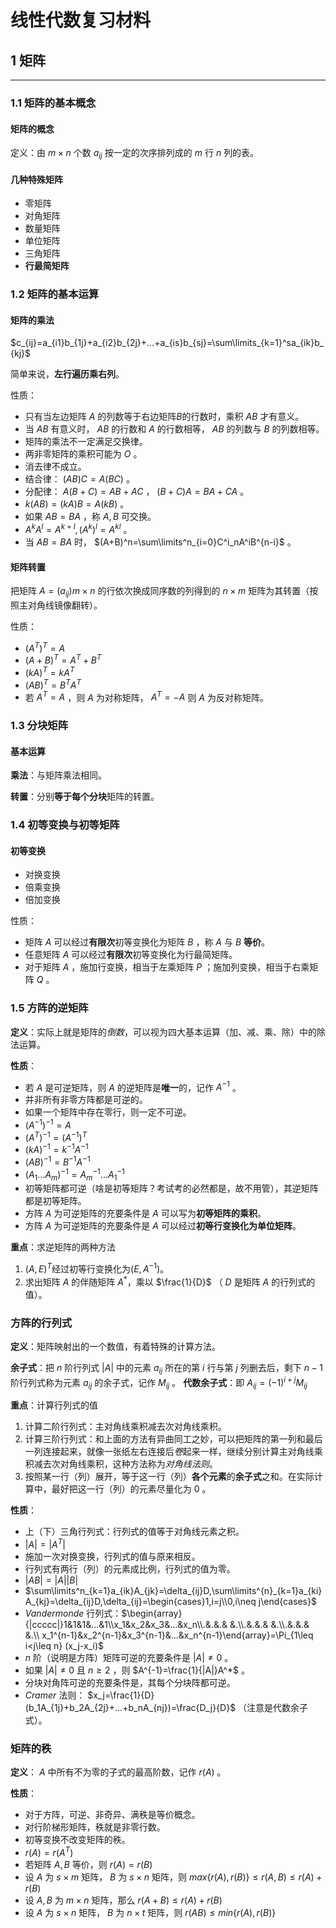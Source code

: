# 线性代数复习材料
## 1 矩阵
---
### 1.1 矩阵的基本概念
#### 矩阵的概念
定义：由 $m\times n$ 个数 $a_{ij}$ 按一定的次序排列成的 $m$ 行 $n$ 列的表。

#### 几种特殊矩阵
- 零矩阵
- 对角矩阵
- 数量矩阵
- 单位矩阵
- 三角矩阵
- **行最简矩阵**

### 1.2 矩阵的基本运算
#### 矩阵的乘法
$c_{ij}=a_{i1}b_{1j}+a_{i2}b_{2j}+...+a_{is}b_{sj}=\sum\limits_{k=1}^sa_{ik}b_{kj}$

简单来说，**左行遍历乘右列**。

性质：
- 只有当左边矩阵 $A$ 的列数等于右边矩阵$B$的行数时，乘积 $AB$ 才有意义。
- 当 $AB$ 有意义时， $AB$ 的行数和 $A$ 的行数相等， $AB$ 的列数与 $B$ 的列数相等。
- 矩阵的乘法不一定满足交换律。
- 两非零矩阵的乘积可能为 $O$ 。
- 消去律不成立。
- 结合律： $(AB)C=A(BC)$ 。
- 分配律： $A(B+C)=AB+AC$ ， $(B+C)A=BA+CA$ 。
-  $k(AB)=(kA)B=A(kB)$ 。
- 如果 $AB=BA$ ，称 $A, B$ 可交换。
-  $A^kA^l=A^{k+l},(A^k)^l=A^{kl}$ 。
- 当 $AB=BA$ 时， $(A+B)^n=\sum\limits^n_{i=0}C^i_nA^iB^{n-i}$ 。
#### 矩阵转置
把矩阵 $A=(a_{ij}){m\times n}$ 的行依次换成同序数的列得到的 $n\times m$ 矩阵为其转置（按照主对角线镜像翻转）。

性质：
- $(A^T)^T=A$
- $(A+B)^T=A^T+B^T$
- $(kA)^T=kA^T$
- $(AB)^T=B^TA^T$
- 若 $A^T=A$ ，则 $A$ 为对称矩阵， $A^T=-A$ 则 $A$ 为反对称矩阵。

### 1.3 分块矩阵
#### 基本运算
**乘法**：与矩阵乘法相同。

**转置**：分别**等于每个分块**矩阵的转置。

### 1.4 初等变换与初等矩阵
#### 初等变换
- 对换变换
- 倍乘变换
- 倍加变换

性质：
- 矩阵 $A$ 可以经过**有限次**初等变换化为矩阵 $B$ ，称 $A$ 与 $B$ **等价**。
- 任意矩阵 $A$ 可以经过**有限次**初等变换化为行最简矩阵。
- 对于矩阵 $A$ ，施加行变换，相当于左乘矩阵 $P$ ；施加列变换，相当于右乘矩阵 $Q$ 。

### 1.5 方阵的逆矩阵
**定义**：实际上就是矩阵的*倒数*，可以视为四大基本运算（加、减、乘、除）中的除法运算。

**性质**：
- 若 $A$ 是可逆矩阵，则 $A$ 的逆矩阵是**唯一**的，记作 $A^{-1}$ 。
- 并非所有非零方阵都是可逆的。
- 如果一个矩阵中存在零行，则一定不可逆。
- $(A^{-1})^{-1}=A$ 
- $(A^T)^{-1}=(A^{-1})^T$
- $(kA)^{-1}=k^{-1}A^{-1}$ 
- $(AB)^{-1}=B^{-1}A^{-1}$
- $(A_1...A_m)^{-1}=A^{-1}_m...A^{-1}_1$
- 初等矩阵都可逆（啥是初等矩阵？考试考的必然都是，故不用管），其逆矩阵都是初等矩阵。
- 方阵 $A$ 为可逆矩阵的充要条件是 $A$ 可以写为**初等矩阵的乘积**。
- 方阵 $A$ 为可逆矩阵的充要条件是 $A$ 可以经过**初等行变换化为单位矩阵**。

**重点**：求逆矩阵的两种方法
1. $(A, E)^T$经过初等行变换化为$(E, A^{-1})$。
2. 求出矩阵 $A$ 的伴随矩阵 $A^*$，乘以 $\frac{1}{D}$ （ $D$ 是矩阵 $A$ 的行列式的值）。

### 方阵的行列式
**定义**：矩阵映射出的一个数值，有着特殊的计算方法。

**余子式**：把 $n$ 阶行列式 $|A|$ 中的元素 $a_{ij}$ 所在的第 $i$ 行与第 $j$ 列删去后，剩下 $n-1$ 阶行列式称为元素 $a_{ij}$ 的余子式，记作 $M_{ij}$ 。 
**代数余子式**：即 $A_{ij}=(-1)^{i+j}M_{ij}$ 


**重点**：计算行列式的值
1. 计算二阶行列式：主对角线乘积减去次对角线乘积。
2. 计算三阶行列式：和上面的方法有异曲同工之妙，可以把矩阵的第一列和最后一列连接起来，就像一张纸左右连接后*卷*起来一样，继续分别计算主对角线乘积减去次对角线乘积，这种方法称为*对角线法则*。
3. 按照某一行（列）展开，等于这一行（列）**各个元素**的**余子式**之和。在实际计算中，最好把这一行（列）的元素尽量化为 $0$ 。

**性质**：
- 上（下）三角行列式：行列式的值等于对角线元素之积。
- $|A|=|A^{T}|$
- 施加一次对换变换，行列式的值与原来相反。
- 行列式有两行（列）的元素成比例，行列式的值为零。
- $|AB|=|A||B|$ 
- $\sum\limits^n_{k=1}a_{ik}A_{jk}=\delta_{ij}D,\sum\limits^{n}_{k=1}a_{ki}A_{kj}=\delta_{ij}D,\delta_{ij}=\begin{cases}1,i=j\\0,i\neq j\end{cases}$ 
- $Vandermonde$ 行列式：$\begin{array}{|ccccc|}1&1&1&...&1\\x_1&x_2&x_3&...&x_n\\.&.&.& &.\\.&.&.& &.\\.&.&.& &.\\ x_1^{n-1}&x_2^{n-1}&x_3^{n-1}&...&x_n^{n-1}\end{array}=\Pi_{1\leq i<j\leq n} (x_j-x_i)$ 
- $n$ 阶（说明是方阵）矩阵可逆的充要条件是 $|A|\neq 0$ 。
- 如果 $|A|\neq 0$ 且 $n\geq 2$ ，则 $A^{-1}=\frac{1}{|A|}A^*$ 。
- 分块对角阵可逆的充要条件是，其每个分块阵都可逆。
- $Cramer$ 法则： $x_j=\frac{1}{D}(b_1A_{1j}+b_2A_{2j}+...+b_nA_{nj})=\frac{D_j}{D}$ （注意是代数余子式）。

### 矩阵的秩
**定义**： $A$ 中所有不为零的子式的最高阶数，记作 $r(A)$ 。

**性质**：
- 对于方阵，可逆、非奇异、满秩是等价概念。
- 对行阶梯形矩阵，秩就是非零行数。
- 初等变换不改变矩阵的秩。
- $r(A)=r(A^T)$
- 若矩阵 $A, B$ 等价，则 $r(A)=r(B)$
- 设 $A$ 为 $s\times m$ 矩阵， $B$ 为 $s\times n$ 矩阵，则 $max\{r(A), r(B)\}\leq r(A, B)\leq r(A)+r(B)$
- 设 $A, B$ 为 $m\times n$ 矩阵，那么 $r(A+B)\leq r(A)+r(B)$
- 设 $A$ 为 $s\times n$ 矩阵， $B$ 为 $n\times t$ 矩阵，则 $r(AB)\leq min\{r(A),r(B)\}$
